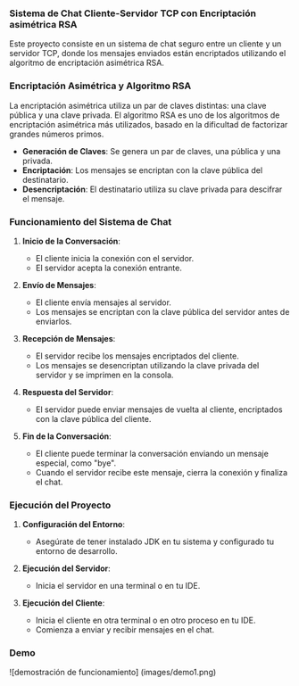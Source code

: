 ### Sistema de Chat Cliente-Servidor TCP con Encriptación asimétrica RSA

Este proyecto consiste en un sistema de chat seguro entre un cliente y un servidor TCP, donde los mensajes enviados están encriptados utilizando el algoritmo de encriptación asimétrica RSA.

### Encriptación Asimétrica y Algoritmo RSA

La encriptación asimétrica utiliza un par de claves distintas: una clave pública y una clave privada. El algoritmo RSA es uno de los algoritmos de encriptación asimétrica más utilizados, basado en la dificultad de factorizar grandes números primos.

- **Generación de Claves**: Se genera un par de claves, una pública y una privada.
- **Encriptación**: Los mensajes se encriptan con la clave pública del destinatario.
- **Desencriptación**: El destinatario utiliza su clave privada para descifrar el mensaje.


### Funcionamiento del Sistema de Chat

1. **Inicio de la Conversación**:
   - El cliente inicia la conexión con el servidor.
   - El servidor acepta la conexión entrante.

2. **Envío de Mensajes**:
   - El cliente envía mensajes al servidor.
   - Los mensajes se encriptan con la clave pública del servidor antes de enviarlos.

3. **Recepción de Mensajes**:
   - El servidor recibe los mensajes encriptados del cliente.
   - Los mensajes se desencriptan utilizando la clave privada del servidor y se imprimen en la consola.

4. **Respuesta del Servidor**:
   - El servidor puede enviar mensajes de vuelta al cliente, encriptados con la clave pública del cliente.

5. **Fin de la Conversación**:
   - El cliente puede terminar la conversación enviando un mensaje especial, como "bye".
   - Cuando el servidor recibe este mensaje, cierra la conexión y finaliza el chat.
  
### Ejecución del Proyecto

1. **Configuración del Entorno**:
   - Asegúrate de tener instalado JDK en tu sistema y configurado tu entorno de desarrollo.

2. **Ejecución del Servidor**:
   - Inicia el servidor en una terminal o en tu IDE.

3. **Ejecución del Cliente**:
   - Inicia el cliente en otra terminal o en otro proceso en tu IDE.
   - Comienza a enviar y recibir mensajes en el chat.

### Demo
![demostración de funcionamiento] (images/demo1.png)







